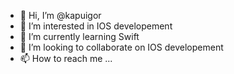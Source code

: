 - 👋 Hi, I’m @kapuigor
- 👀 I’m interested in IOS developement
- 🌱 I’m currently learning Swift
- 💞️ I’m looking to collaborate on IOS developement
- 📫 How to reach me ...

<!---
kapuigor/kapuigor is a ✨ special ✨ repository because its `README.md` (this file) appears on your GitHub profile.
You can click the Preview link to take a look at your changes.
--->
